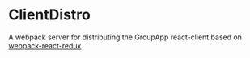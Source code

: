 # ClientDistro
A webpack server for distributing the GroupApp react-client based on [webpack-react-redux](https://github.com/jpsierens/webpack-react-redux)
